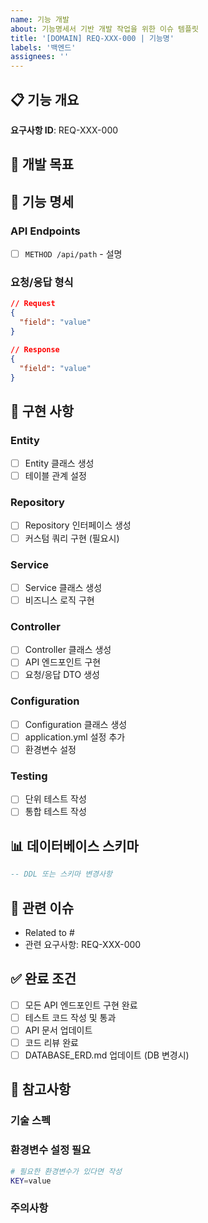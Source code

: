 ```yaml
---
name: 기능 개발
about: 기능명세서 기반 개발 작업을 위한 이슈 템플릿
title: '[DOMAIN] REQ-XXX-000 | 기능명'
labels: '백엔드'
assignees: ''
---
```


## 📋 기능 개요
<!-- 개발할 기능에 대한 간단한 설명을 작성해주세요 -->
**요구사항 ID**: REQ-XXX-000

## 🎯 개발 목표
<!-- 이 기능이 달성해야 할 목표를 명확히 작성해주세요 -->

## 📝 기능 명세
### API Endpoints
<!-- 구현할 API 엔드포인트를 나열해주세요 -->
- [ ] `METHOD /api/path` - 설명

### 요청/응답 형식
```json
// Request
{
  "field": "value"
}

// Response
{
  "field": "value"
}
```

## 🔧 구현 사항
### Entity
- [ ] Entity 클래스 생성
- [ ] 테이블 관계 설정

### Repository
- [ ] Repository 인터페이스 생성
- [ ] 커스텀 쿼리 구현 (필요시)

### Service
- [ ] Service 클래스 생성
- [ ] 비즈니스 로직 구현

### Controller
- [ ] Controller 클래스 생성
- [ ] API 엔드포인트 구현
- [ ] 요청/응답 DTO 생성

### Configuration
<!-- 설정 관련 작업이 있을 경우 -->
- [ ] Configuration 클래스 생성
- [ ] application.yml 설정 추가
- [ ] 환경변수 설정

### Testing
- [ ] 단위 테스트 작성
- [ ] 통합 테스트 작성

## 📊 데이터베이스 스키마
<!-- 관련 테이블 구조나 변경사항을 작성해주세요 -->
```sql
-- DDL 또는 스키마 변경사항
```

## 🔗 관련 이슈
<!-- 연관된 이슈가 있다면 링크해주세요 -->
- Related to # 
- 관련 요구사항: REQ-XXX-000

## ✅ 완료 조건
- [ ] 모든 API 엔드포인트 구현 완료
- [ ] 테스트 코드 작성 및 통과
- [ ] API 문서 업데이트
- [ ] 코드 리뷰 완료
- [ ] DATABASE_ERD.md 업데이트 (DB 변경시)

## 📌 참고사항
<!-- 개발시 주의사항이나 참고할 내용을 작성해주세요 -->

### 기술 스펙
<!-- 사용할 기술 스택이나 버전 정보 -->

### 환경변수 설정 필요
```bash
# 필요한 환경변수가 있다면 작성
KEY=value
```

### 주의사항
<!-- 개발시 특별히 주의해야 할 사항 -->